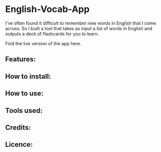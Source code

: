 # English-Vocab-App

I've often found it difficult to remember new words in English that I come across. So I built a tool that takes as input a list of words in English and outputs a deck of flashcards for you to learn.

Find the live version of the app here.

## Features:

## How to install:

## How to use:


## Tools used:

## Credits:

## Licence:
